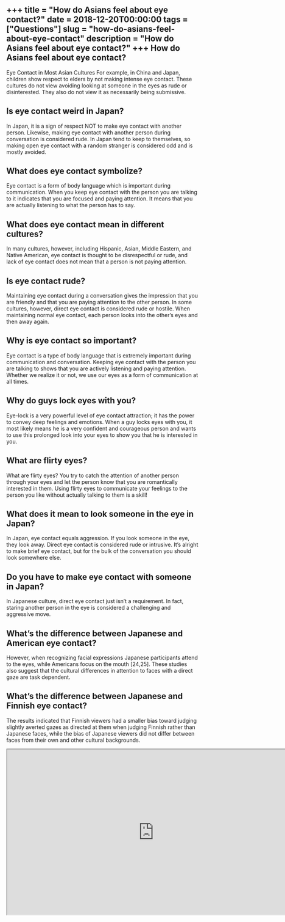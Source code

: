 +++
title = "How do Asians feel about eye contact?"
date = 2018-12-20T00:00:00
tags = ["Questions"]
slug = "how-do-asians-feel-about-eye-contact"
description = "How do Asians feel about eye contact?"
+++
How do Asians feel about eye contact?
-------------------------------------

Eye Contact in Most Asian Cultures For example, in China and Japan, children show respect to elders by not making intense eye contact. These cultures do not view avoiding looking at someone in the eyes as rude or disinterested. They also do not view it as necessarily being submissive.

Is eye contact weird in Japan?
------------------------------

In Japan, it is a sign of respect NOT to make eye contact with another person. Likewise, making eye contact with another person during conversation is considered rude. In Japan tend to keep to themselves, so making open eye contact with a random stranger is considered odd and is mostly avoided.

What does eye contact symbolize?
--------------------------------

Eye contact is a form of body language which is important during communication. When you keep eye contact with the person you are talking to it indicates that you are focused and paying attention. It means that you are actually listening to what the person has to say.

What does eye contact mean in different cultures?
-------------------------------------------------

In many cultures, however, including Hispanic, Asian, Middle Eastern, and Native American, eye contact is thought to be disrespectful or rude, and lack of eye contact does not mean that a person is not paying attention.

Is eye contact rude?
--------------------

Maintaining eye contact during a conversation gives the impression that you are friendly and that you are paying attention to the other person. In some cultures, however, direct eye contact is considered rude or hostile. When maintaining normal eye contact, each person looks into the other’s eyes and then away again.

Why is eye contact so important?
--------------------------------

Eye contact is a type of body language that is extremely important during communication and conversation. Keeping eye contact with the person you are talking to shows that you are actively listening and paying attention. Whether we realize it or not, we use our eyes as a form of communication at all times.

Why do guys lock eyes with you?
-------------------------------

Eye-lock is a very powerful level of eye contact attraction; it has the power to convey deep feelings and emotions. When a guy locks eyes with you, it most likely means he is a very confident and courageous person and wants to use this prolonged look into your eyes to show you that he is interested in you.

What are flirty eyes?
---------------------

What are flirty eyes? You try to catch the attention of another person through your eyes and let the person know that you are romantically interested in them. Using flirty eyes to communicate your feelings to the person you like without actually talking to them is a skill!

What does it mean to look someone in the eye in Japan?
------------------------------------------------------

In Japan, eye contact equals aggression. If you look someone in the eye, they look away. Direct eye contact is considered rude or intrusive. It’s alright to make brief eye contact, but for the bulk of the conversation you should look somewhere else.

Do you have to make eye contact with someone in Japan?
------------------------------------------------------

In Japanese culture, direct eye contact just isn’t a requirement. In fact, staring another person in the eye is considered a challenging and aggressive move.

What’s the difference between Japanese and American eye contact?
----------------------------------------------------------------

However, when recognizing facial expressions Japanese participants attend to the eyes, while Americans focus on the mouth \[24,25\]. These studies also suggest that the cultural differences in attention to faces with a direct gaze are task dependent.

What’s the difference between Japanese and Finnish eye contact?
---------------------------------------------------------------

The results indicated that Finnish viewers had a smaller bias toward judging slightly averted gazes as directed at them when judging Finnish rather than Japanese faces, while the bias of Japanese viewers did not differ between faces from their own and other cultural backgrounds.

<iframe allow="accelerometer; autoplay; clipboard-write; encrypted-media; gyroscope; picture-in-picture" allowfullscreen="" class="__youtube_prefs__  epyt-is-override  no-lazyload" data-no-lazy="1" data-origheight="433" data-origwidth="770" data-skipgform_ajax_framebjll="" height="433" id="_ytid_28053" loading="lazy" src="https://www.youtube.com/embed/Ior3iIXjMTU?enablejsapi=1&autoplay=0&cc_load_policy=0&cc_lang_pref=&iv_load_policy=1&loop=0&modestbranding=0&rel=1&fs=1&playsinline=0&autohide=2&theme=dark&color=red&controls=1&" title="YouTube player" width="770"></iframe>